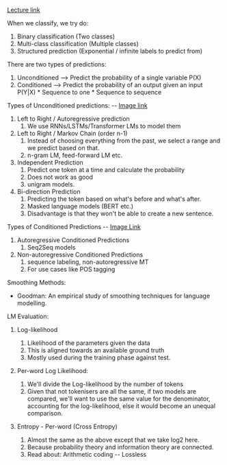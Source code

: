 [Lecture link](https://youtu.be/111E7iaRgY4?list=PL8PYTP1V4I8D4BeyjwWczukWq9d8PNyZp)

When we classify, we try do:
1. Binary classification (Two classes)
2. Multi-class classification (Multiple classes)
3. Structured prediction (Exponential / infinite labels to predict from)

There are two types of predictions:
1. Unconditioned --> Predict the probability of a single variable P(X)
2. Conditioned --> Predict the probability of an output given an input P(Y|X)
		* Sequence to one
		* Sequence to sequence

Types of Unconditioned predictions: -- [Image link](https://drive.google.com/file/d/1Avhy_xL425AXbvthtYwdu1DSyz1Dmq5R/view?usp=sharing)

1. Left to Right / Autoregressive prediction
	1. We use RNNs/LSTMs/Transformer LMs to model them
2. Left to Right / Markov Chain (order n-1)
	1.  Instead of choosing everything from the past, we select a range and we predict based on that.
	2. n-gram LM, feed-forward LM etc.
3. Independent Prediction
	1. Predict one token at a time and calculate the probability
	2. Does not work as good
	3. unigram models.
4. Bi-direction Prediction
	1. Predicting the token based on what's before and what's after.
	2. Masked language models (BERT etc.)
	3. Disadvantage is that they won't be able to create a new sentence.

Types of Conditioned Predictions  -- [Image Link](https://drive.google.com/file/d/1WFssme30LRuWg66p9WSrTG5seOgpjkmB/view?usp=drive_link)
1. Autoregressive Conditioned Predictions
	1. Seq2Seq models
2. Non-autoregressive Conditioned Predictions
	1. sequence labeling, non-autoregressive MT
	2. For use cases like POS tagging

Smoothing Methods:
* Goodman: An empirical study of smoothing techniques for language modelling.


LM Evaluation:
1. Log-likelihood
	1. Likelihood of the parameters given the data
	2. This is aligned towards an available ground truth
	3. Mostly used during the training phase against test.

2. Per-word Log Likelihood:
	1.  We'll divide the Log-likelihood by the number of tokens
	2. Given that not tokenisers are all the same, if two models are compared, we'll want to use the same value for the denominator, accounting for the log-likelihood, else it would become an unequal comparison.
3. Entropy - Per-word (Cross Entropy)
	1. Almost the same as the above except that we take log2 here.
	2. Because probability theory and information theory are connected.
	3. Read about: Arithmetic coding -- Lossless 




